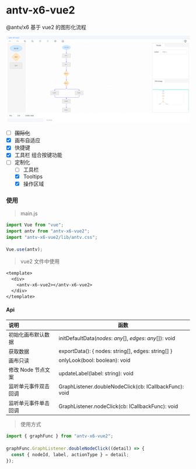 # antv-x6-vue2

@antv/x6 基于 vue2 的图形化流程

![x6-vue2](./x6-vue2.png)

- [ ] ~~国际化~~
- [x] 画布自适应
- [x] 快捷键
- [x] 工具栏 组合按键功能
- [ ] 定制化
  - [ ] 工具栏
  - [x] Tooltips
  - [x] 操作区域

### 使用

> main.js

```js
import Vue from "vue";
import antv from "antv-x6-vue2";
import "antv-x6-vue2/lib/antv.css";

Vue.use(antv);
```

> vue2 文件中使用

```vue
<template>
  <div>
    <antv-x6-vue2></antv-x6-vue2>
  </div>
</template>
```

#### Api

| 说明                 | 函数                                                      |
| :------------------- | --------------------------------------------------------- |
| 初始化画布默认数据   | initDefaultData(_nodes_: _any_[], _edges_: _any_[]): void |
| 获取数据             | exportData(): { nodes: string[], edges: string[] }        |
| 画布只读             | onlyLook(bool: boolean): void                             |
| 修改 Node 节点文案   | updateLabel(label: string): void                          |
| 监听单元事件双击回调 | GraphListener.doubleNodeClick(cb: ICallbackFunc): void    |
| 监听单元事件单击回调 | GraphListener.nodeClick(cb: ICallbackFunc): void          |

> 使用方式

```js
import { graphFunc } from "antv-x6-vue2";

graphFunc.GraphListener.doubleNodeClick((detail) => {
  const { nodeId, label, actionType } = detail;
});
```
